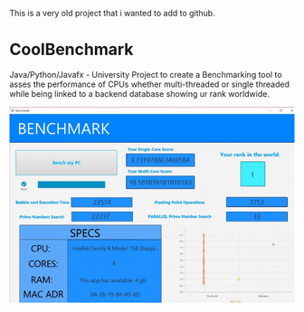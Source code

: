 This is a very old project that i wanted to add to github.

# CoolBenchmark

Java/Python/Javafx - University Project to create a Benchmarking tool to asses the performance of CPUs whether multi-threaded or single threaded while being linked to a backend database showing ur rank worldwide. 


![alt text](https://github.com/ChrisGemayel/CoolBenchmark/blob/master/CoolBenchmarkpic.PNG)
